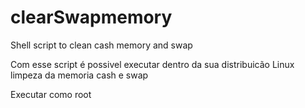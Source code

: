 # clearSwapmemory
Shell script to clean cash memory and swap

Com esse script é possivel executar dentro da sua distribuicão Linux limpeza da memoria cash e swap

Executar como root
